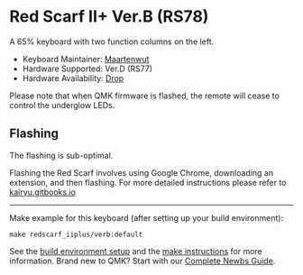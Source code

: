 # Red Scarf II+ Ver.B (RS78)

A 65% keyboard with two function columns on the left.

* Keyboard Maintainer: [Maartenwut](https://github.com/Maartenwut)
* Hardware Supported: Ver.D (RS77)
* Hardware Availability: [Drop](https://drop.com/buy/red-scarf-ii-plus-ver-d-custom-mechanical-keyboard-kit)

Please note that when QMK firmware is flashed, the remote will cease to control the underglow LEDs. 

## Flashing

The flashing is sub-optimal. 

Flashing the Red Scarf involves using Google Chrome, downloading an extension, and then flashing. For more detailed instructions please refer to [kairyu.gitbooks.io](https://kairyu.gitbooks.io/red-scarf-ii-plus-user-guide-how-to-custom-layout/content/online_reflash.html)

---

Make example for this keyboard (after setting up your build environment):

    make redscarf_iiplus/verb:default

See the [build environment setup](https://docs.qmk.fm/#/getting_started_build_tools) and the [make instructions](https://docs.qmk.fm/#/getting_started_make_guide) for more information. Brand new to QMK? Start with our [Complete Newbs Guide](https://docs.qmk.fm/#/newbs).
